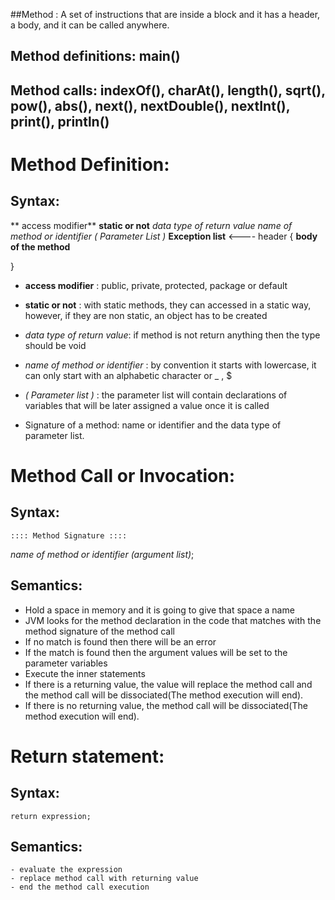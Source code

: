 ##Method : A set of instructions that are inside a block and it has a header, a body, and it can be called anywhere.
## Method definitions: main()
## Method calls: indexOf(), charAt(), length(), sqrt(), pow(), abs(), next(), nextDouble(), nextInt(), print(), println()
# Method Definition:
## Syntax:
** access modifier** **static or not** *data type of return value* *name of method or identifier* *( Parameter List )* **Exception list** <---- header
{
	**body of the method**
	
}

-  **access modifier** : public, private, protected, package or default
- **static or not** : with static methods, they can accessed in a static way, however, if they are non static, an object has to be created
- *data type of return value*: if method is not return anything then the type should be void
- *name of method or identifier* : by convention it starts with lowercase, it can only start with an alphabetic character or _ , $
- *( Parameter list )* : the parameter list will contain declarations of variables that will be later assigned a value once it is called

- Signature of a method: name or identifier and the data type of parameter list.



# Method Call or Invocation:
## Syntax:
	:::: Method Signature ::::
*name of method or identifier* *(argument list)*;

## Semantics:
 - Hold a space in memory and it is going to give that space a name
 - JVM looks for the method declaration in the code that matches with the method signature of the method call
 - If no match is found then there will be an error
 - If the match is found then the argument values will be set to the parameter variables
 - Execute the inner statements
 - If there is a returning value, the value will replace the method call and the method call will be dissociated(The method execution will end).
 - If there is no returning value, the method call will be dissociated(The method execution will end).
 
# Return statement:
## Syntax:
	return expression;
## Semantics:
	- evaluate the expression
	- replace method call with returning value
	- end the method call execution

